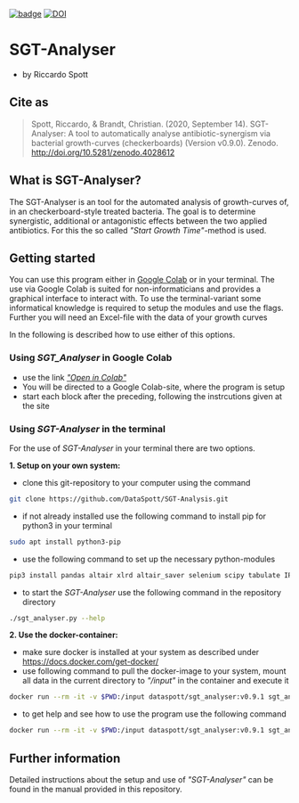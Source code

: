 [![badge](https://colab.research.google.com/assets/colab-badge.svg)](https://colab.research.google.com/github/DataSpott/sgt_analysis/blob/master/sgt_analyser.ipynb)
[![DOI](https://zenodo.org/badge/DOI/10.5281/zenodo.4050080.svg)](https://doi.org/10.5281/zenodo.4050080)

# SGT-Analyser
* by Riccardo Spott

## Cite as

> Spott, Riccardo, & Brandt, Christian. (2020, September 14). SGT-Analyser: A tool to automatically analyse antibiotic-synergism via bacterial growth-curves (checkerboards) (Version v0.9.0). Zenodo. http://doi.org/10.5281/zenodo.4028612

## What is SGT-Analyser?
The SGT-Analyser is an tool for the automated analysis of growth-curves of, in an checkerboard-style treated bacteria.
The goal is to determine synergistic, additional or antagonistic effects between the two applied antibiotics.
For this the so called *"Start Growth Time"*-method is used.

## Getting started
You can use this program either in [Google Colab](https://colab.research.google.com/github/DataSpott/sgt_analysis/blob/master/sgt_analyser.ipynb) or in your terminal.
The use via Google Colab is suited for non-informaticians and
provides a graphical interface to interact with.
To use the terminal-variant some informatical knowledge is required 
to setup the modules and use the flags.
Further you will need an Excel-file with the data of your growth curves

In the following is described how to use either of this options.

### Using *SGT_Analyser* in Google Colab
* use the link *["Open in Colab"](https://colab.research.google.com/github/DataSpott/sgt_analysis/blob/master/sgt_analyser.ipynb)*
* You will be directed to a Google Colab-site, where the program is setup
* start each block after the preceding, following the instrcutions given at the site

### Using *SGT-Analyser* in the terminal
For the use of *SGT-Analyser* in your terminal there are two options.

**1. Setup on your own system:**
* clone this git-repository to your computer using the command
```bash
git clone https://github.com/DataSpott/SGT-Analysis.git
```

* if not already installed use the following command to install pip for python3 in your terminal
```bash
sudo apt install python3-pip
```

* use the following command to set up the necessary python-modules
```bash
pip3 install pandas altair xlrd altair_saver selenium scipy tabulate IPython
```

* to start the *SGT-Analyser* use the following command in the repository directory
```bash
./sgt_analyser.py --help
```

**2. Use the docker-container:**
* make sure docker is installed at your system as described under https://docs.docker.com/get-docker/
* use following command to pull the docker-image to your system, mount all data in the current directory to *"/input"* in the container and execute it
```bash
docker run --rm -it -v $PWD:/input dataspott/sgt_analyser:v0.9.1 sgt_analyser.py -i /input/tecan_infinite_test_data.xlsx
```
* to get help and see how to use the program use the following command
```bash
docker run --rm -it -v $PWD:/input dataspott/sgt_analyser:v0.9.1 sgt_analyser.py --help
```

## Further information
Detailed instructions about the setup and use of *"SGT-Analyser"* can be found in the manual provided in this repository.
